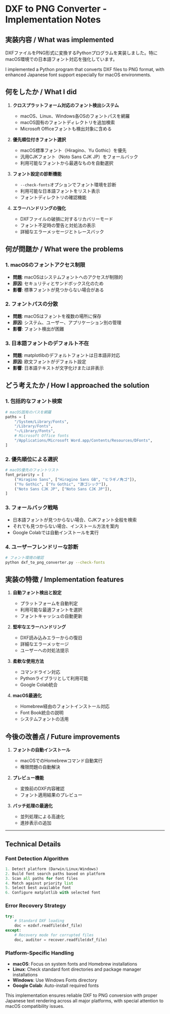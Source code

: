 # DXF to PNG Converter - Implementation Notes

## 実装内容 / What was implemented

DXFファイルをPNG形式に変換するPythonプログラムを実装しました。特にmacOS環境での日本語フォント対応を強化しています。

I implemented a Python program that converts DXF files to PNG format, with enhanced Japanese font support especially for macOS environments.

## 何をしたか / What I did

1. **クロスプラットフォーム対応のフォント検出システム**
   - macOS、Linux、Windows各OSのフォントパスを網羅
   - macOS固有のフォントディレクトリを追加検索
   - Microsoft Officeフォントも検出対象に含める

2. **優先順位付きフォント選択**
   - macOS標準フォント（Hiragino、Yu Gothic）を優先
   - 汎用CJKフォント（Noto Sans CJK JP）をフォールバック
   - 利用可能なフォントから最適なものを自動選択

3. **フォント設定の診断機能**
   - `--check-fonts`オプションでフォント環境を診断
   - 利用可能な日本語フォントをリスト表示
   - フォントディレクトリの確認機能

4. **エラーハンドリングの強化**
   - DXFファイルの破損に対するリカバリーモード
   - フォント不足時の警告と対処法の表示
   - 詳細なエラーメッセージとトレースバック

## 何が問題か / What were the problems

### 1. macOSのフォントアクセス制限
- **問題**: macOSはシステムフォントへのアクセスが制限的
- **原因**: セキュリティとサンドボックス化のため
- **影響**: 標準フォントが見つからない場合がある

### 2. フォントパスの分散
- **問題**: macOSはフォントを複数の場所に保存
- **原因**: システム、ユーザー、アプリケーション別の管理
- **影響**: フォント検出が困難

### 3. 日本語フォントのデフォルト不在
- **問題**: matplotlibのデフォルトフォントは日本語非対応
- **原因**: 欧文フォントがデフォルト設定
- **影響**: 日本語テキストが文字化けまたは非表示

## どう考えたか / How I approached the solution

### 1. 包括的なフォント検索
```python
# macOS固有のパスを網羅
paths = [
    "/System/Library/Fonts",
    "/Library/Fonts", 
    "~/Library/Fonts",
    # Microsoft Office fonts
    "/Applications/Microsoft Word.app/Contents/Resources/DFonts",
]
```

### 2. 優先順位による選択
```python
# macOS優先のフォントリスト
font_priority = [
    ("Hiragino Sans", ["Hiragino Sans GB", "ヒラギノ角ゴ"]),
    ("Yu Gothic", ["Yu Gothic", "游ゴシック"]),
    ("Noto Sans CJK JP", ["Noto Sans CJK JP"]),
]
```

### 3. フォールバック戦略
- 日本語フォントが見つからない場合、CJKフォント全般を検索
- それでも見つからない場合、インストール方法を案内
- Google Colabでは自動インストールを実行

### 4. ユーザーフレンドリーな診断
```bash
# フォント環境の確認
python dxf_to_png_converter.py --check-fonts
```

## 実装の特徴 / Implementation features

1. **自動フォント検出と設定**
   - プラットフォームを自動判定
   - 利用可能な最適フォントを選択
   - フォントキャッシュの自動更新

2. **堅牢なエラーハンドリング**
   - DXF読み込みエラーからの復旧
   - 詳細なエラーメッセージ
   - ユーザーへの対処法提示

3. **柔軟な使用方法**
   - コマンドライン対応
   - Pythonライブラリとして利用可能
   - Google Colab統合

4. **macOS最適化**
   - Homebrew経由のフォントインストール対応
   - Font Book統合の説明
   - システムフォントの活用

## 今後の改善点 / Future improvements

1. **フォントの自動インストール**
   - macOSでのHomebrewコマンド自動実行
   - 権限問題の自動解決

2. **プレビュー機能**
   - 変換前のDXF内容確認
   - フォント適用結果のプレビュー

3. **バッチ処理の最適化**
   - 並列処理による高速化
   - 進捗表示の追加

---

## Technical Details

### Font Detection Algorithm
```python
1. Detect platform (Darwin/Linux/Windows)
2. Build font search paths based on platform
3. Scan all paths for font files
4. Match against priority list
5. Select best available font
6. Configure matplotlib with selected font
```

### Error Recovery Strategy
```python
try:
    # Standard DXF loading
    doc = ezdxf.readfile(dxf_file)
except:
    # Recovery mode for corrupted files
    doc, auditor = recover.readfile(dxf_file)
```

### Platform-Specific Handling
- **macOS**: Focus on system fonts and Homebrew installations
- **Linux**: Check standard font directories and package manager installations  
- **Windows**: Use Windows Fonts directory
- **Google Colab**: Auto-install required fonts

This implementation ensures reliable DXF to PNG conversion with proper Japanese text rendering across all major platforms, with special attention to macOS compatibility issues.